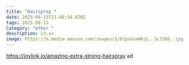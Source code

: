 ```yaml
---
title: "Hairspray "
date: 2025-08-13T11:48:34.020Z
tags: 2025-08-13
Category: "other "
description: 13.xx
image: https://m.media-amazon.com/images/I/61pxGxxWkjL._SL1500_.jpg
---
```

https://joylink.io/amazing-extra-strong-hairspray ad